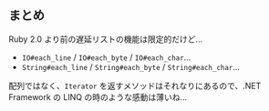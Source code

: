 ## まとめ

Ruby 2.0 より前の遅延リストの機能は限定的だけど...

* `IO#each_line` / `IO#each_byte` / `IO#each_char`...
* `String#each_line` / `String#each_byte` / `String#each_char`...

配列ではなく、`Iterator` を返すメソッドはそれなりにあるので、.NET Framework の LINQ の時のような感動は薄いね...
